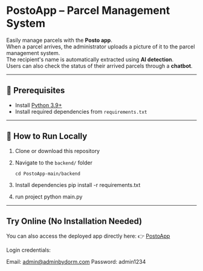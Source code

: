 # PostoApp – Parcel Management System

Easily manage parcels with the **Posto app**.  
When a parcel arrives, the administrator uploads a picture of it to the parcel management system.  
The recipient's name is automatically extracted using **AI detection**.  
Users can also check the status of their arrived parcels through a **chatbot**.  

---

## 🔹 Prerequisites
- Install [Python 3.9+](https://www.python.org/downloads/)  
- Install required dependencies from `requirements.txt`

---

## 🔹 How to Run Locally

1. Clone or download this repository  
2. Navigate to the `backend/` folder  
   ```
   cd PostoApp-main/backend
   ```
3. Install dependencies
pip install -r requirements.txt

4. run project
python main.py

---

## Try Online (No Installation Needed)

You can also access the deployed app directly here:
👉 [PostoApp](https://postoapp.streamlit.app/Login)

Login credentials:

Email: admin@adminbydorm.com
Password: admin1234

